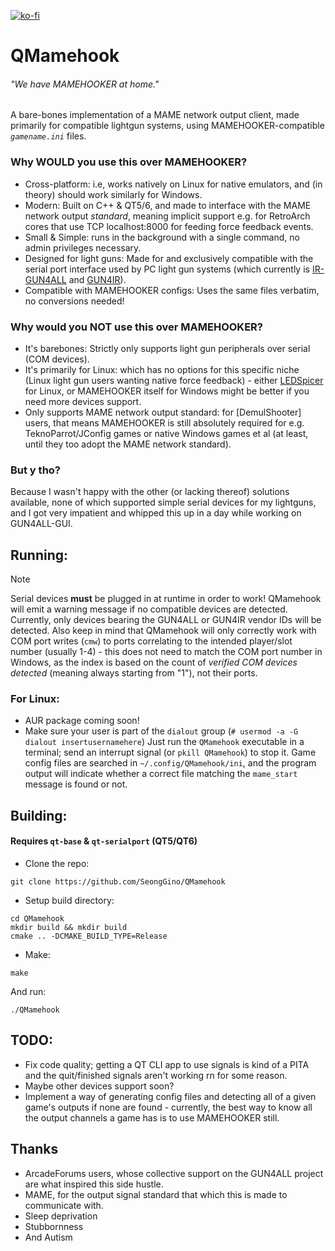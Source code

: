 [![ko-fi](https://ko-fi.com/img/githubbutton_sm.svg)](https://ko-fi.com/Z8Z5NNXWL)
# QMamehook
###### "We have MAMEHOOKER at home." 

A bare-bones implementation of a MAME network output client, made primarily for compatible lightgun systems, using MAMEHOOKER-compatible *`gamename.ini`* files.

### Why WOULD you use this over MAMEHOOKER?
 - Cross-platform: i.e, works natively on Linux for native emulators, and (in theory) should work similarly for Windows.
 - Modern: Built on C++ & QT5/6, and made to interface with the MAME network output *standard*, meaning implicit support e.g. for RetroArch cores that use TCP localhost:8000 for feeding force feedback events.
 - Small & Simple: runs in the background with a single command, no admin privileges necessary.
 - Designed for light guns: Made for and exclusively compatible with the serial port interface used by PC light gun systems (which currently is [IR-GUN4ALL](https://github.com/SeongGino/ir-light-gun-plus) and [GUN4IR](https://forum.arcadecontrols.com/index.php/topic,161189.0.html)).
 - Compatible with MAMEHOOKER configs: Uses the same files verbatim, no conversions needed!

### Why would you NOT use this over MAMEHOOKER?
 - It's barebones: Strictly only supports light gun peripherals over serial (COM devices).
 - It's primarily for Linux: which has no options for this specific niche (Linux light gun users wanting native force feedback) - either [LEDSpicer](https://github.com/meduzapat/LEDSpicer) for Linux, or MAMEHOOKER itself for Windows might be better if you need more devices support.
 - Only supports MAME network output standard: for [DemulShooter] users, that means MAMEHOOKER is still absolutely required for e.g. TeknoParrot/JConfig games or native Windows games et al (at least, until they too adopt the MAME network standard).

### But y tho?
Because I wasn't happy with the other (or lacking thereof) solutions available, none of which supported simple serial devices for my lightguns, and I got very impatient and whipped this up in a day while working on GUN4ALL-GUI.

## Running:
> [!NOTE]
> Serial devices **must** be plugged in at runtime in order to work! QMamehook will emit a warning message if no compatible devices are detected. Currently, only devices bearing the GUN4ALL or GUN4IR vendor IDs will be detected.
> Also keep in mind that QMamehook will only correctly work with COM port writes (`cmw`) to ports correlating to the intended player/slot number (usually 1-4) - this does not need to match the COM port number in Windows, as the index is based on the count of *verified COM devices detected* (meaning always starting from "1"), not their ports.
### For Linux:
 - AUR package coming soon!
 - Make sure your user is part of the `dialout` group (`# usermod -a -G dialout insertusernamehere`)
Just run the `QMamehook` executable in a terminal; send an interrupt signal (or `pkill QMamehook`) to stop it.
Game config files are searched in `~/.config/QMamehook/ini`, and the program output will indicate whether a correct file matching the `mame_start` message is found or not.

## Building:
#### Requires `qt-base` & `qt-serialport` (QT5/QT6)
 - Clone the repo:
  ```
  git clone https://github.com/SeongGino/QMamehook
  ```
 - Setup build directory:
  ```
  cd QMamehook
  mkdir build && mkdir build
  cmake .. -DCMAKE_BUILD_TYPE=Release
  ```
 - Make:
  ```
  make
  ```
And run:
  ```
  ./QMamehook
  ```

## TODO:
 - Fix code quality; getting a QT CLI app to use signals is kind of a PITA and the quit/finished signals aren't working rn for some reason.
 - Maybe other devices support soon?
 - Implement a way of generating config files and detecting all of a given game's outputs if none are found - currently, the best way to know all the output channels a game has is to use MAMEHOOKER still.

## Thanks
 - ArcadeForums users, whose collective support on the GUN4ALL project are what inspired this side hustle.
 - MAME, for the output signal standard that which this is made to communicate with.
 - Sleep deprivation
 - Stubbornness
 - And Autism

